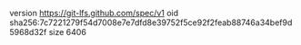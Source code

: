 version https://git-lfs.github.com/spec/v1
oid sha256:7c7221279f54d7008e7e7dfd8e39752f5ce92f2feab88746a34bef9d5968d32f
size 6406
